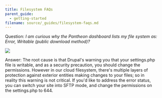 ```yaml
---
title: Filesystem FAQs
parent_guide:
  - getting-started
filename: source/_guides/filesystem-faqs.md
---
```


Question: _I am curious why the Pantheon dashboard lists my file system as: Error, Writable (public download method)?_  


 ![](https://pantheon-systems.desk.com/customer/portal/attachments/284378)  


Answer: The root cause is that Drupal's warning you that your settings.php file is writable, and as a security precaution, you should change the permissions. However in our cloud filesystem, there's multiple layers of protection against exterior entities making changes to your files; so in reality this warning is not critical. If you'd like to address the error status, you can switch your site into SFTP mode, and change the permissions on the settings.php to 644.
